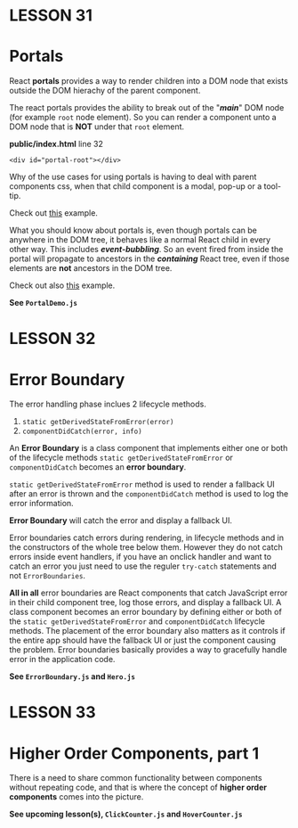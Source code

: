 # LESSON 31
# Portals
React **portals** provides a way to render children into a DOM node that exists outside the DOM hierachy of the parent component.

The react portals provides the ability to break out of the "***main***" DOM node (for example `root` node element). So you can render a component unto a DOM node that is **NOT** under that `root` element.

**public/index.html** line 32
```
<div id="portal-root"></div>
```

Why of the use cases for using portals is having to deal with parent components css, when that child component is a modal, pop-up or a tool-tip.

Check out [this](https://codesandbox.io/s/00254q4n6p) example.

What you should know about portals is, even though portals can be anywhere in the DOM tree, it behaves like a normal React child in every other way. This includes ***event-bubbling***. So an event fired from inside the portal will propagate to ancestors in the ***containing*** React tree, even if those elements are **not** ancestors in the DOM tree.

Check out also [this](https://codepen.io/gaearon/pen/jGBWpE) example.

**See `PortalDemo.js`**

# LESSON 32
# Error Boundary
The error handling phase inclues 2 lifecycle methods.
1. `static getDerivedStateFromError(error)`
2. `componentDidCatch(error, info)`

An **Error Boundary** is a class component that implements either one or both of the lifecycle methods `static getDerivedStateFromError` or `componentDidCatch` becomes an **error boundary**.

`static getDerivedStateFromError` method is used to render a fallback UI after an error is thrown and the `componentDidCatch` method is used to log the error information.

**Error Boundary** will catch the error and display a fallback UI.

Error boundaries catch errors during rendering, in lifecycle methods and in the constructors of the whole tree below them. However they do not catch errors inside event handlers, if you have an onclick handler and want to catch an error you just need to use the reguler `try-catch` statements and not `ErrorBoundaries`.

**All in all** error boundaries are React components that catch JavaScript error in their child component tree, log those errors, and display a fallback UI.
A class component becomes an error boundary by defining either or both of the `static getDerivedStateFromError` and `componentDidCatch` lifecycle methods.
The placement of the error boundary also matters as it controls if the entire app should have the fallback UI or just the component causing the problem.
Error boundaries basically provides a way to gracefully handle error in the application code.

**See `ErrorBoundary.js` and `Hero.js`**

# LESSON 33
# Higher Order Components, part 1
There is a need to share common functionality between components without repeating code, and that is where the concept of **higher order components** comes into the picture.

**See upcoming lesson(s), `ClickCounter.js` and `HoverCounter.js`**